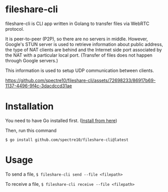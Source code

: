 # fileshare-cli

fileshare-cli is CLI app written in Golang to transfer files via WebRTC protocol.

It is peer-to-peer (P2P), so there are no servers in middle. However, Google's STUN server is used to retrieve information about public address, the type of NAT clients are behind and the Internet side port associated by the NAT with a particular local port. (Transfer of files does not happen through Google servers.)

This information is used to setup UDP communication between clients.




https://github.com/spectre10/fileshare-cli/assets/72698233/86917b69-1137-4496-9f4c-3dacdccd31ae






# Installation

You need to have Go installed first. ([Install from here](https://go.dev/doc/install))

Then, run this command

`$ go install github.com/spectre10/fileshare-cli@latest`

# Usage

To send a file,
`$ fileshare-cli send --file <filepath>`

To receive a file,
`$ fileshare-cli receive --file <filepath>`
